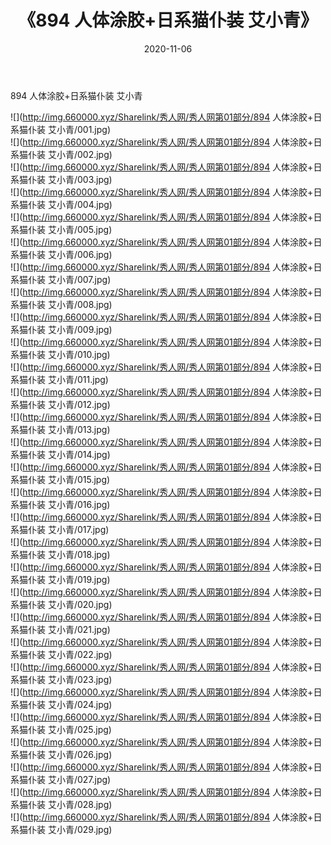 ﻿---
layout: post
title:  《894 人体涂胶+日系猫仆装 艾小青》
date:   2020-11-06
img: http://img.660000.xyz/Sharelink/秀人网/秀人网第01部分/894 人体涂胶+日系猫仆装 艾小青/000.jpg
categories: [美女, 清纯, 唯美]
---

894 人体涂胶+日系猫仆装 艾小青

  ![](http://img.660000.xyz/Sharelink/秀人网/秀人网第01部分/894 人体涂胶+日系猫仆装 艾小青/001.jpg) <br> ![](http://img.660000.xyz/Sharelink/秀人网/秀人网第01部分/894 人体涂胶+日系猫仆装 艾小青/002.jpg) <br> ![](http://img.660000.xyz/Sharelink/秀人网/秀人网第01部分/894 人体涂胶+日系猫仆装 艾小青/003.jpg) <br> ![](http://img.660000.xyz/Sharelink/秀人网/秀人网第01部分/894 人体涂胶+日系猫仆装 艾小青/004.jpg) <br> ![](http://img.660000.xyz/Sharelink/秀人网/秀人网第01部分/894 人体涂胶+日系猫仆装 艾小青/005.jpg) <br> ![](http://img.660000.xyz/Sharelink/秀人网/秀人网第01部分/894 人体涂胶+日系猫仆装 艾小青/006.jpg) <br> ![](http://img.660000.xyz/Sharelink/秀人网/秀人网第01部分/894 人体涂胶+日系猫仆装 艾小青/007.jpg) <br> ![](http://img.660000.xyz/Sharelink/秀人网/秀人网第01部分/894 人体涂胶+日系猫仆装 艾小青/008.jpg) <br> ![](http://img.660000.xyz/Sharelink/秀人网/秀人网第01部分/894 人体涂胶+日系猫仆装 艾小青/009.jpg) <br> ![](http://img.660000.xyz/Sharelink/秀人网/秀人网第01部分/894 人体涂胶+日系猫仆装 艾小青/010.jpg) <br> ![](http://img.660000.xyz/Sharelink/秀人网/秀人网第01部分/894 人体涂胶+日系猫仆装 艾小青/011.jpg) <br> ![](http://img.660000.xyz/Sharelink/秀人网/秀人网第01部分/894 人体涂胶+日系猫仆装 艾小青/012.jpg) <br> ![](http://img.660000.xyz/Sharelink/秀人网/秀人网第01部分/894 人体涂胶+日系猫仆装 艾小青/013.jpg) <br> ![](http://img.660000.xyz/Sharelink/秀人网/秀人网第01部分/894 人体涂胶+日系猫仆装 艾小青/014.jpg) <br> ![](http://img.660000.xyz/Sharelink/秀人网/秀人网第01部分/894 人体涂胶+日系猫仆装 艾小青/015.jpg) <br> ![](http://img.660000.xyz/Sharelink/秀人网/秀人网第01部分/894 人体涂胶+日系猫仆装 艾小青/016.jpg) <br> ![](http://img.660000.xyz/Sharelink/秀人网/秀人网第01部分/894 人体涂胶+日系猫仆装 艾小青/017.jpg) <br> ![](http://img.660000.xyz/Sharelink/秀人网/秀人网第01部分/894 人体涂胶+日系猫仆装 艾小青/018.jpg) <br> ![](http://img.660000.xyz/Sharelink/秀人网/秀人网第01部分/894 人体涂胶+日系猫仆装 艾小青/019.jpg) <br> ![](http://img.660000.xyz/Sharelink/秀人网/秀人网第01部分/894 人体涂胶+日系猫仆装 艾小青/020.jpg) <br> ![](http://img.660000.xyz/Sharelink/秀人网/秀人网第01部分/894 人体涂胶+日系猫仆装 艾小青/021.jpg) <br> ![](http://img.660000.xyz/Sharelink/秀人网/秀人网第01部分/894 人体涂胶+日系猫仆装 艾小青/022.jpg) <br> ![](http://img.660000.xyz/Sharelink/秀人网/秀人网第01部分/894 人体涂胶+日系猫仆装 艾小青/023.jpg) <br> ![](http://img.660000.xyz/Sharelink/秀人网/秀人网第01部分/894 人体涂胶+日系猫仆装 艾小青/024.jpg) <br> ![](http://img.660000.xyz/Sharelink/秀人网/秀人网第01部分/894 人体涂胶+日系猫仆装 艾小青/025.jpg) <br> ![](http://img.660000.xyz/Sharelink/秀人网/秀人网第01部分/894 人体涂胶+日系猫仆装 艾小青/026.jpg) <br> ![](http://img.660000.xyz/Sharelink/秀人网/秀人网第01部分/894 人体涂胶+日系猫仆装 艾小青/027.jpg) <br> ![](http://img.660000.xyz/Sharelink/秀人网/秀人网第01部分/894 人体涂胶+日系猫仆装 艾小青/028.jpg) <br> ![](http://img.660000.xyz/Sharelink/秀人网/秀人网第01部分/894 人体涂胶+日系猫仆装 艾小青/029.jpg) <br>